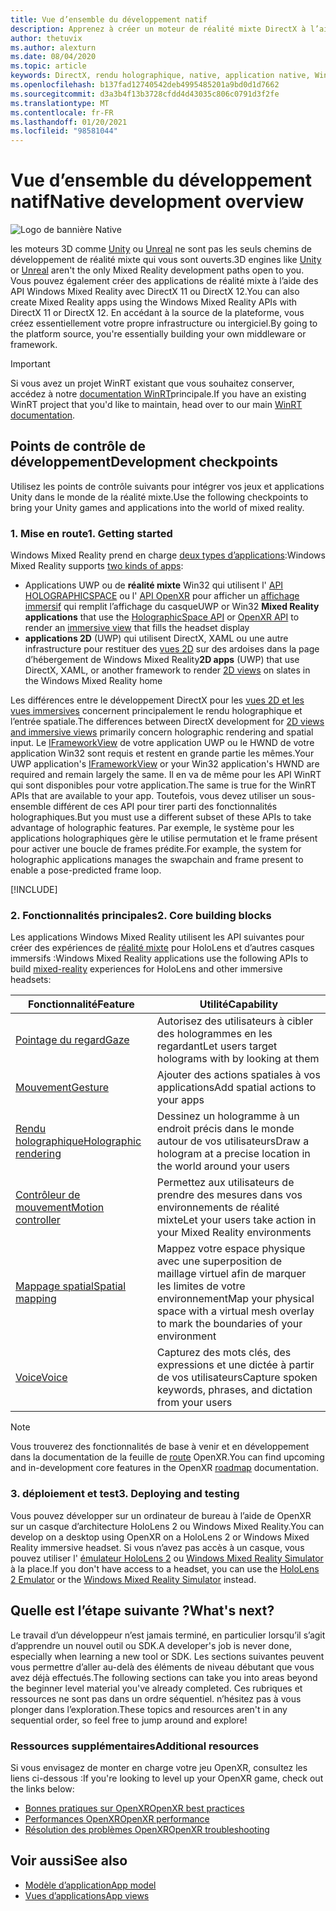 ```yaml
---
title: Vue d’ensemble du développement natif
description: Apprenez à créer un moteur de réalité mixte DirectX à l’aide des API Windows Mixed Reality directement.
author: thetuvix
ms.author: alexturn
ms.date: 08/04/2020
ms.topic: article
keywords: DirectX, rendu holographique, native, application native, WinRT, application WinRT, API de plateforme, moteur personnalisé, intergiciel, casque de réalité mixte, casque Windows Mixed realisation, casque de réalité virtuelle
ms.openlocfilehash: b137fad12740542deb4995485201a9bd0d1d7662
ms.sourcegitcommit: d3a3b4f13b3728cfdd4d43035c806c0791d3f2fe
ms.translationtype: MT
ms.contentlocale: fr-FR
ms.lasthandoff: 01/20/2021
ms.locfileid: "98581044"
---
```

# <a name="native-development-overview"></a><span data-ttu-id="5275b-104">Vue d’ensemble du développement natif</span><span class="sxs-lookup"><span data-stu-id="5275b-104">Native development overview</span></span>

![Logo de bannière Native](../images/native_logo_banner.png)

<span data-ttu-id="5275b-106">les moteurs 3D comme [Unity](../unity/unity-development-overview.md) ou [Unreal](../unreal/unreal-development-overview.md) ne sont pas les seuls chemins de développement de réalité mixte qui vous sont ouverts.</span><span class="sxs-lookup"><span data-stu-id="5275b-106">3D engines like [Unity](../unity/unity-development-overview.md) or [Unreal](../unreal/unreal-development-overview.md) aren't the only Mixed Reality development paths open to you.</span></span> <span data-ttu-id="5275b-107">Vous pouvez également créer des applications de réalité mixte à l’aide des API Windows Mixed Reality avec DirectX 11 ou DirectX 12.</span><span class="sxs-lookup"><span data-stu-id="5275b-107">You can also create Mixed Reality apps using the Windows Mixed Reality APIs with DirectX 11 or DirectX 12.</span></span> <span data-ttu-id="5275b-108">En accédant à la source de la plateforme, vous créez essentiellement votre propre infrastructure ou intergiciel.</span><span class="sxs-lookup"><span data-stu-id="5275b-108">By going to the platform source, you're essentially building your own middleware or framework.</span></span> 

> [!IMPORTANT]
> <span data-ttu-id="5275b-109">Si vous avez un projet WinRT existant que vous souhaitez conserver, accédez à notre [documentation WinRT](creating-a-holographic-directx-project.md)principale.</span><span class="sxs-lookup"><span data-stu-id="5275b-109">If you have an existing WinRT project that you'd like to maintain, head over to our main [WinRT documentation](creating-a-holographic-directx-project.md).</span></span> 

## <a name="development-checkpoints"></a><span data-ttu-id="5275b-110">Points de contrôle de développement</span><span class="sxs-lookup"><span data-stu-id="5275b-110">Development checkpoints</span></span>

<span data-ttu-id="5275b-111">Utilisez les points de contrôle suivants pour intégrer vos jeux et applications Unity dans le monde de la réalité mixte.</span><span class="sxs-lookup"><span data-stu-id="5275b-111">Use the following checkpoints to bring your Unity games and applications into the world of mixed reality.</span></span>

### <a name="1-getting-started"></a><span data-ttu-id="5275b-112">1. Mise en route</span><span class="sxs-lookup"><span data-stu-id="5275b-112">1. Getting started</span></span>

<span data-ttu-id="5275b-113">Windows Mixed Reality prend en charge [deux types d’applications](../../design/app-views.md):</span><span class="sxs-lookup"><span data-stu-id="5275b-113">Windows Mixed Reality supports [two kinds of apps](../../design/app-views.md):</span></span>
* <span data-ttu-id="5275b-114">Applications UWP ou de **réalité mixte** Win32 qui utilisent l' [API HOLOGRAPHICSPACE](getting-a-holographicspace.md) ou l' [API OpenXR](openxr.md) pour afficher un [affichage immersif](../../design/app-views.md) qui remplit l’affichage du casque</span><span class="sxs-lookup"><span data-stu-id="5275b-114">UWP or Win32 **Mixed Reality applications** that use the [HolographicSpace API](getting-a-holographicspace.md) or [OpenXR API](openxr.md) to render an [immersive view](../../design/app-views.md) that fills the headset display</span></span>
* <span data-ttu-id="5275b-115">**applications 2D** (UWP) qui utilisent DirectX, XAML ou une autre infrastructure pour restituer des [vues 2D](../../design/app-views.md#2d-views) sur des ardoises dans la page d’hébergement de Windows Mixed Reality</span><span class="sxs-lookup"><span data-stu-id="5275b-115">**2D apps** (UWP) that use DirectX, XAML, or another framework to render [2D views](../../design/app-views.md#2d-views) on slates in the Windows Mixed Reality home</span></span>

<span data-ttu-id="5275b-116">Les différences entre le développement DirectX pour les [vues 2D et les vues immersives](../../design/app-views.md) concernent principalement le rendu holographique et l’entrée spatiale.</span><span class="sxs-lookup"><span data-stu-id="5275b-116">The differences between DirectX development for [2D views and immersive views](../../design/app-views.md) primarily concern holographic rendering and spatial input.</span></span> <span data-ttu-id="5275b-117">Le [IFrameworkView](/uwp/api/Windows.ApplicationModel.Core.IFrameworkView) de votre application UWP ou le HWND de votre application Win32 sont requis et restent en grande partie les mêmes.</span><span class="sxs-lookup"><span data-stu-id="5275b-117">Your UWP application's [IFrameworkView](/uwp/api/Windows.ApplicationModel.Core.IFrameworkView) or your Win32 application's HWND are required and remain largely the same.</span></span> <span data-ttu-id="5275b-118">Il en va de même pour les API WinRT qui sont disponibles pour votre application.</span><span class="sxs-lookup"><span data-stu-id="5275b-118">The same is true for the WinRT APIs that are available to your app.</span></span> <span data-ttu-id="5275b-119">Toutefois, vous devez utiliser un sous-ensemble différent de ces API pour tirer parti des fonctionnalités holographiques.</span><span class="sxs-lookup"><span data-stu-id="5275b-119">But you must use a different subset of these APIs to take advantage of holographic features.</span></span> <span data-ttu-id="5275b-120">Par exemple, le système pour les applications holographiques gère le utilise permutation et le frame présent pour activer une boucle de frames prédite.</span><span class="sxs-lookup"><span data-stu-id="5275b-120">For example, the system for holographic applications manages the swapchain and frame present to enable a pose-predicted frame loop.</span></span>

[!INCLUDE[](../includes/native-getting-started.md)]

### <a name="2-core-building-blocks"></a><span data-ttu-id="5275b-121">2. Fonctionnalités principales</span><span class="sxs-lookup"><span data-stu-id="5275b-121">2. Core building blocks</span></span>

<span data-ttu-id="5275b-122">Les applications Windows Mixed Reality utilisent les API suivantes pour créer des expériences de [réalité mixte](../../discover/mixed-reality.md) pour HoloLens et d’autres casques immersifs :</span><span class="sxs-lookup"><span data-stu-id="5275b-122">Windows Mixed Reality applications use the following APIs to build [mixed-reality](../../discover/mixed-reality.md) experiences for HoloLens and other immersive headsets:</span></span>

|  <span data-ttu-id="5275b-123">Fonctionnalité</span><span class="sxs-lookup"><span data-stu-id="5275b-123">Feature</span></span>  |  <span data-ttu-id="5275b-124">Utilité</span><span class="sxs-lookup"><span data-stu-id="5275b-124">Capability</span></span>  |
| --- | --- |
| [<span data-ttu-id="5275b-125">Pointage du regard</span><span class="sxs-lookup"><span data-stu-id="5275b-125">Gaze</span></span>](../../design/gaze-and-commit.md) | <span data-ttu-id="5275b-126">Autorisez des utilisateurs à cibler des hologrammes en les regardant</span><span class="sxs-lookup"><span data-stu-id="5275b-126">Let users target holograms with by looking at them</span></span> |
| [<span data-ttu-id="5275b-127">Mouvement</span><span class="sxs-lookup"><span data-stu-id="5275b-127">Gesture</span></span>](../../design/gaze-and-commit.md#composite-gestures) | <span data-ttu-id="5275b-128">Ajouter des actions spatiales à vos applications</span><span class="sxs-lookup"><span data-stu-id="5275b-128">Add spatial actions to your apps</span></span> |
| [<span data-ttu-id="5275b-129">Rendu holographique</span><span class="sxs-lookup"><span data-stu-id="5275b-129">Holographic rendering</span></span>](../platform-capabilities-and-apis/rendering.md) | <span data-ttu-id="5275b-130">Dessinez un hologramme à un endroit précis dans le monde autour de vos utilisateurs</span><span class="sxs-lookup"><span data-stu-id="5275b-130">Draw a hologram at a precise location in the world around your users</span></span> |
| [<span data-ttu-id="5275b-131">Contrôleur de mouvement</span><span class="sxs-lookup"><span data-stu-id="5275b-131">Motion controller</span></span>](../../design/motion-controllers.md) | <span data-ttu-id="5275b-132">Permettez aux utilisateurs de prendre des mesures dans vos environnements de réalité mixte</span><span class="sxs-lookup"><span data-stu-id="5275b-132">Let your users take action in your Mixed Reality environments</span></span> |
| [<span data-ttu-id="5275b-133">Mappage spatial</span><span class="sxs-lookup"><span data-stu-id="5275b-133">Spatial mapping</span></span>](../../design/spatial-mapping.md) | <span data-ttu-id="5275b-134">Mappez votre espace physique avec une superposition de maillage virtuel afin de marquer les limites de votre environnement</span><span class="sxs-lookup"><span data-stu-id="5275b-134">Map your physical space with a virtual mesh overlay to mark the boundaries of your environment</span></span> |
| [<span data-ttu-id="5275b-135">Voice</span><span class="sxs-lookup"><span data-stu-id="5275b-135">Voice</span></span>](../../design/voice-input.md) | <span data-ttu-id="5275b-136">Capturez des mots clés, des expressions et une dictée à partir de vos utilisateurs</span><span class="sxs-lookup"><span data-stu-id="5275b-136">Capture spoken keywords, phrases, and dictation from your users</span></span> |
 
> [!NOTE]
> <span data-ttu-id="5275b-137">Vous trouverez des fonctionnalités de base à venir et en développement dans la documentation de la feuille de [route](openxr.md#roadmap) OpenXR.</span><span class="sxs-lookup"><span data-stu-id="5275b-137">You can find upcoming and in-development core features in the OpenXR [roadmap](openxr.md#roadmap) documentation.</span></span>

### <a name="3-deploying-and-testing"></a><span data-ttu-id="5275b-138">3. déploiement et test</span><span class="sxs-lookup"><span data-stu-id="5275b-138">3. Deploying and testing</span></span>

<span data-ttu-id="5275b-139">Vous pouvez développer sur un ordinateur de bureau à l’aide de OpenXR sur un casque d’architecture HoloLens 2 ou Windows Mixed Reality.</span><span class="sxs-lookup"><span data-stu-id="5275b-139">You can develop on a desktop using OpenXR on a HoloLens 2 or Windows Mixed Reality immersive headset.</span></span>  <span data-ttu-id="5275b-140">Si vous n’avez pas accès à un casque, vous pouvez utiliser l' [émulateur HoloLens 2](../platform-capabilities-and-apis/using-the-hololens-emulator.md) ou [Windows Mixed Reality Simulator](../platform-capabilities-and-apis/using-the-windows-mixed-reality-simulator.md) à la place.</span><span class="sxs-lookup"><span data-stu-id="5275b-140">If you don't have access to a headset, you can use the [HoloLens 2 Emulator](../platform-capabilities-and-apis/using-the-hololens-emulator.md) or the [Windows Mixed Reality Simulator](../platform-capabilities-and-apis/using-the-windows-mixed-reality-simulator.md) instead.</span></span>

## <a name="whats-next"></a><span data-ttu-id="5275b-141">Quelle est l’étape suivante ?</span><span class="sxs-lookup"><span data-stu-id="5275b-141">What's next?</span></span>

<span data-ttu-id="5275b-142">Le travail d’un développeur n’est jamais terminé, en particulier lorsqu’il s’agit d’apprendre un nouvel outil ou SDK.</span><span class="sxs-lookup"><span data-stu-id="5275b-142">A developer's job is never done, especially when learning a new tool or SDK.</span></span> <span data-ttu-id="5275b-143">Les sections suivantes peuvent vous permettre d’aller au-delà des éléments de niveau débutant que vous avez déjà effectués.</span><span class="sxs-lookup"><span data-stu-id="5275b-143">The following sections can take you into areas beyond the beginner level material you've already completed.</span></span> <span data-ttu-id="5275b-144">Ces rubriques et ressources ne sont pas dans un ordre séquentiel. n’hésitez pas à vous plonger dans l’exploration.</span><span class="sxs-lookup"><span data-stu-id="5275b-144">These topics and resources aren't in any sequential order, so feel free to jump around and explore!</span></span>

### <a name="additional-resources"></a><span data-ttu-id="5275b-145">Ressources supplémentaires</span><span class="sxs-lookup"><span data-stu-id="5275b-145">Additional resources</span></span>

<span data-ttu-id="5275b-146">Si vous envisagez de monter en charge votre jeu OpenXR, consultez les liens ci-dessous :</span><span class="sxs-lookup"><span data-stu-id="5275b-146">If you're looking to level up your OpenXR game, check out the links below:</span></span>

* [<span data-ttu-id="5275b-147">Bonnes pratiques sur OpenXR</span><span class="sxs-lookup"><span data-stu-id="5275b-147">OpenXR best practices</span></span>](openxr-best-practices.md)
* [<span data-ttu-id="5275b-148">Performances OpenXR</span><span class="sxs-lookup"><span data-stu-id="5275b-148">OpenXR performance</span></span>](openxr-performance.md)
* [<span data-ttu-id="5275b-149">Résolution des problèmes OpenXR</span><span class="sxs-lookup"><span data-stu-id="5275b-149">OpenXR troubleshooting</span></span>](openxr-troubleshooting.md)

## <a name="see-also"></a><span data-ttu-id="5275b-150">Voir aussi</span><span class="sxs-lookup"><span data-stu-id="5275b-150">See also</span></span>
* [<span data-ttu-id="5275b-151">Modèle d’application</span><span class="sxs-lookup"><span data-stu-id="5275b-151">App model</span></span>](../../design/app-model.md)
* [<span data-ttu-id="5275b-152">Vues d’applications</span><span class="sxs-lookup"><span data-stu-id="5275b-152">App views</span></span>](../../design/app-views.md)